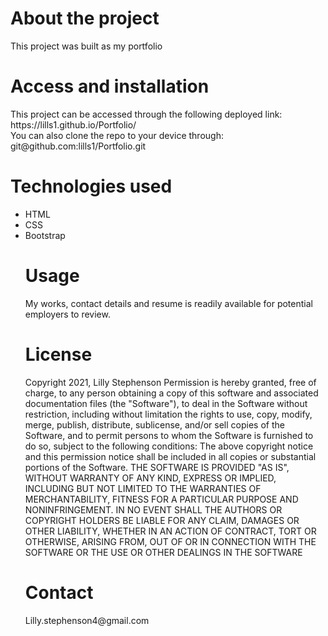 <h1> About the project </h1>
This project was built as my portfolio

<h1> Access and installation</h1>
This project can be accessed through the following deployed link: https://lills1.github.io/Portfolio/ </br>
You can also clone the repo to your device through: git@github.com:lills1/Portfolio.git

<h1> Technologies used</h1>
<ul>
<li> HTML </li>
<li> CSS </li>
<li> Bootstrap </li>

<h1> Usage</h1>
My works, contact details and resume is readily available for potential employers to review.

<h1> License </h1>

Copyright 2021, Lilly Stephenson Permission is hereby granted, free of charge, to any person obtaining a copy of this software and associated documentation files (the "Software"), to deal in the Software without restriction, including without limitation the rights to use, copy, modify, merge, publish, distribute, sublicense, and/or sell copies of the Software, and to permit persons to whom the Software is furnished to do so, subject to the following conditions: The above copyright notice and this permission notice shall be included in all copies or substantial portions of the Software.
THE SOFTWARE IS PROVIDED "AS IS", WITHOUT WARRANTY OF ANY KIND, EXPRESS OR IMPLIED, INCLUDING BUT NOT LIMITED TO THE WARRANTIES OF MERCHANTABILITY, FITNESS FOR A PARTICULAR PURPOSE AND NONINFRINGEMENT. IN NO EVENT SHALL THE AUTHORS OR COPYRIGHT HOLDERS BE LIABLE FOR ANY CLAIM, DAMAGES OR OTHER LIABILITY, WHETHER IN AN ACTION OF CONTRACT, TORT OR OTHERWISE, ARISING FROM, OUT OF OR IN CONNECTION WITH THE SOFTWARE OR THE USE OR OTHER DEALINGS IN THE SOFTWARE

<h1> Contact </h1>
Lilly.stephenson4@gmail.com